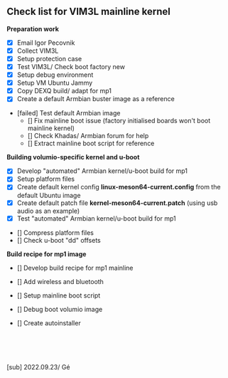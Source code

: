 ## Check list for VIM3L mainline kernel 

**Preparation work** 
* [x] Email Igor Pecovnik
* [x] Collect VIM3L
* [x] Setup protection case
* [x] Test VIM3L/ Check boot factory new
* [x] Setup debug environment
* [x] Setup VM Ubuntu Jammy
* [x] Copy DEXQ build/ adapt for mp1
* [x] Create a default Armbian buster image as a reference
* [failed] Test default Armbian image
    * [] Fix mainline boot issue (factory initialised boards won't boot mainline kernel)
    * [] Check Khadas/ Armbian forum for help
    * [] Extract mainline boot script for reference

**Building volumio-specific kernel and u-boot**
* [x] Develop "automated" Armbian kernel/u-boot build for mp1
* [x] Setup platform files
* [x] Create default kernel config **linux-meson64-current.config** from the default Ubuntu image
* [x] Create default patch file **kernel-meson64-current.patch** (using usb audio as an example)
* [x] Test "automated" Armbian kernel/u-boot build for mp1
* [] Compress platform files
* [] Check u-boot "dd" offsets

**Build recipe for mp1 image**
* [] Develop build recipe for mp1 mainline
* [] Add wireless and bluetooth
* [] Setup mainline boot script
* [] Debug boot volumio image








* [] Create autoinstaller 


<br />
<br />
<br />
<br />
[sub]
2022.09.23/ Gé

